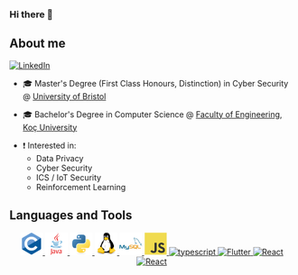 ### Hi there 👋


## About me


[![LinkedIn][4_icon2]][4]
&nbsp;
<!-- <br> -->


[4_icon2]: https://img.shields.io/badge/LinkedIn-0077B5?style=for-the-badge-m&logo=linkedin&logoColor=black
<!-- Please don't remove this: Grab your social icons from https://github.com/carlsednaoui/gitsocial -->


[4]: https://www.linkedin.com/in/mehmetustek

<div>

- 🎓 Master's Degree (First Class Honours, Distinction) in Cyber Security @ <a href="https://www.bristol.ac.uk"> University of Bristol</a>

- 🎓 Bachelor's Degree in Computer Science @ <a href="https://www.ku.edu.tr/en/">Faculty of Engineering, Koç University</a>

</div>

<div>

- ❗ Interested in:
  - Data Privacy
  - Cyber Security
  - ICS / IoT Security
  - Reinforcement Learning
</div>


## Languages and Tools

<p align="center">
  <a href="https://www.cprogramming.com/" target="_blank">
    <img src="https://raw.githubusercontent.com/devicons/devicon/master/icons/c/c-original.svg" alt="c" width="40" height="40"/>
  </a>
  <a href="https://www.java.com/en/" target="_blank">
    <img src="https://raw.githubusercontent.com/devicons/devicon/master/icons/java/java-original-wordmark.svg " alt="java" width="40" height="40"/>
  </a>
  <a href="https://www.python.org" target="_blank">
    <img src="https://raw.githubusercontent.com/devicons/devicon/master/icons/python/python-original.svg" alt="python" width="40" height="40"/>
  </a>
  
  <a href="https://www.linux.org/" target="_blank">
    <img src="https://raw.githubusercontent.com/devicons/devicon/master/icons/linux/linux-original.svg" alt="linux" width="40" height="40"/>
  </a>
  <a href="https://www.mysql.com/" target="_blank">
    <img src="https://raw.githubusercontent.com/devicons/devicon/master/icons/mysql/mysql-original-wordmark.svg" alt="mysql" width="40" height="40"/>
  </a>
  <a href="https://www.javascript.com/" target="_blank">
    <img src="https://raw.githubusercontent.com/devicons/devicon/master/icons/javascript/javascript-original.svg" alt="javascript" width="40" height="40"/>
  </a>
  <a href="https://www.typescriptlang.org" target="_blank">
    <img src="https://cdn.jsdelivr.net/gh/devicons/devicon@latest/icons/typescript/typescript-original.svg" alt="typescript" width="40" height="40"/>
  </a>
  <a href="https://flutter.dev" target="_blank">
    <img src="https://cdn.jsdelivr.net/gh/devicons/devicon@latest/icons/flutter/flutter-original.svg" alt="Flutter" width="40" height="40"/>
  </a>
  <a href="https://react.dev" target="_blank">
    <img src="https://cdn.jsdelivr.net/gh/devicons/devicon@latest/icons/react/react-original-wordmark.svg" alt="React" width="40" height="40"/>
  </a>
  <a href="https://react.dev" target="_blank">
    <img src="https://cdn.jsdelivr.net/gh/devicons/devicon@latest/icons/docker/docker-original-wordmark.svg" alt="React" width="40" height="40"/>
  </a>



            
          
          
  
            
          


</p>

<!--
**MehmetUstek/MehmetUstek** is a ✨ _special_ ✨ repository because its `README.md` (this file) appears on your GitHub profile.

Here are some ideas to get you started:

- 🔭 I’m currently working on ...
- 🌱 I’m currently learning ...
- 👯 I’m looking to collaborate on ...
- 🤔 I’m looking for help with ...
- 💬 Ask me about ...
- 📫 How to reach me: ...
- 😄 Pronouns: ...
- ⚡ Fun fact: ...
-->
